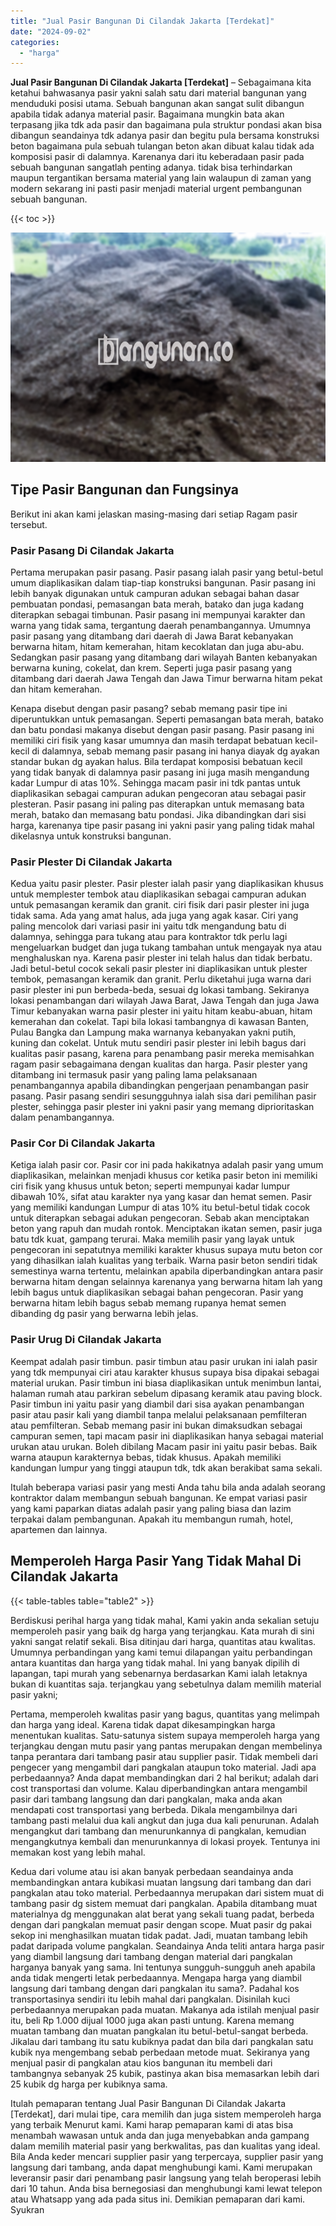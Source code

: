 ```yaml
---
title: "Jual Pasir Bangunan Di Cilandak Jakarta [Terdekat]"
date: "2024-09-02"
categories: 
  - "harga"
---
```


**Jual Pasir Bangunan Di Cilandak Jakarta \[Terdekat\]** – Sebagaimana kita ketahui bahwasanya pasir yakni salah satu dari material bangunan yang menduduki posisi utama. Sebuah bangunan akan sangat sulit dibangun apabila tidak adanya material pasir. Bagaimana mungkin bata akan terpasang jika tdk ada pasir dan bagaimana pula struktur pondasi akan bisa dibangun seandainya tdk adanya pasir dan begitu pula bersama konstruksi beton bagaimana pula sebuah tulangan beton akan dibuat kalau tidak ada komposisi pasir di dalamnya. Karenanya dari itu keberadaan pasir pada sebuah bangunan sangatlah penting adanya. tidak bisa terhindarkan maupun tergantikan bersama material yang lain walaupun di zaman yang modern sekarang ini pasti pasir menjadi material urgent pembangunan sebuah bangunan.

{{< toc >}}

![Jual Pasir Bangunan Di Cilandak Jakarta [Terdekat]](/images/jual-pasir-bangunan-38.png)

## Tipe Pasir Bangunan dan Fungsinya

Berikut ini akan kami jelaskan masing-masing dari setiap Ragam pasir tersebut.

### Pasir Pasang Di Cilandak Jakarta

Pertama merupakan pasir pasang. Pasir pasang ialah pasir yang betul-betul umum diaplikasikan dalam tiap-tiap konstruksi bangunan. Pasir pasang ini lebih banyak digunakan untuk campuran adukan sebagai bahan dasar pembuatan pondasi, pemasangan bata merah, batako dan juga kadang diterapkan sebagai timbunan. Pasir pasang ini mempunyai karakter dan warna yang tidak sama, tergantung daerah penambangannya. Umumnya pasir pasang yang ditambang dari daerah di Jawa Barat kebanyakan berwarna hitam, hitam kemerahan, hitam kecoklatan dan juga abu-abu. Sedangkan pasir pasang yang ditambang dari wilayah Banten kebanyakan berwarna kuning, cokelat, dan krem. Seperti juga pasir pasang yang ditambang dari daerah Jawa Tengah dan Jawa Timur berwarna hitam pekat dan hitam kemerahan.

Kenapa disebut dengan pasir pasang? sebab memang pasir tipe ini diperuntukkan untuk pemasangan. Seperti pemasangan bata merah, batako dan batu pondasi makanya disebut dengan pasir pasang. Pasir pasang ini memiliki ciri fisik yang kasar umumnya dan masih terdapat bebatuan kecil-kecil di dalamnya, sebab memang pasir pasang ini hanya diayak dg ayakan standar bukan dg ayakan halus. Bila terdapat komposisi bebatuan kecil yang tidak banyak di dalamnya pasir pasang ini juga masih mengandung kadar Lumpur di atas 10%. Sehingga macam pasir ini tdk pantas untuk diaplikasikan sebagai campuran adukan pengecoran atau sebagai pasir plesteran. Pasir pasang ini paling pas diterapkan untuk memasang bata merah, batako dan memasang batu pondasi. Jika dibandingkan dari sisi harga, karenanya tipe pasir pasang ini yakni pasir yang paling tidak mahal dikelasnya untuk konstruksi bangunan.

### Pasir Plester Di Cilandak Jakarta

Kedua yaitu pasir plester. Pasir plester ialah pasir yang diaplikasikan khusus untuk memplester tembok atau diaplikasikan sebagai campuran adukan untuk pemasangan keramik dan granit. ciri fisik dari pasir plester ini juga tidak sama. Ada yang amat halus, ada juga yang agak kasar. Ciri yang paling mencolok dari variasi pasir ini yaitu tdk mengandung batu di dalamnya, sehingga para tukang atau para kontraktor tdk perlu lagi mengeluarkan budget dan juga tukang tambahan untuk mengayak nya atau menghaluskan nya. Karena pasir plester ini telah halus dan tidak berbatu. Jadi betul-betul cocok sekali pasir plester ini diaplikasikan untuk plester tembok, pemasangan keramik dan granit. Perlu diketahui juga warna dari pasir plester ini pun berbeda-beda, sesuai dg lokasi tambang. Sekiranya lokasi penambangan dari wilayah Jawa Barat, Jawa Tengah dan juga Jawa Timur kebanyakan warna pasir plester ini yaitu hitam keabu-abuan, hitam kemerahan dan cokelat. Tapi bila lokasi tambangnya di kawasan Banten, Pulau Bangka dan Lampung maka warnanya kebanyakan yakni putih, kuning dan cokelat. Untuk mutu sendiri pasir plester ini lebih bagus dari kualitas pasir pasang, karena para penambang pasir mereka memisahkan ragam pasir sebagaimana dengan kualitas dan harga. Pasir plester yang ditambang ini termasuk pasir yang paling lama pelaksanaan penambangannya apabila dibandingkan pengerjaan penambangan pasir pasang. Pasir pasang sendiri sesungguhnya ialah sisa dari pemilihan pasir plester, sehingga pasir plester ini yakni pasir yang memang diprioritaskan dalam penambangannya.

### Pasir Cor Di Cilandak Jakarta

Ketiga ialah pasir cor. Pasir cor ini pada hakikatnya adalah pasir yang umum diaplikasikan, melainkan menjadi khusus cor ketika pasir beton ini memiliki ciri fisik yang khusus untuk beton; seperti mempunyai kadar lumpur dibawah 10%, sifat atau karakter nya yang kasar dan hemat semen. Pasir yang memiliki kandungan Lumpur di atas 10% itu betul-betul tidak cocok untuk diterapkan sebagai adukan pengecoran. Sebab akan menciptakan beton yang rapuh dan mudah rontok. Menciptakan ikatan semen, pasir juga batu tdk kuat, gampang terurai. Maka memilih pasir yang layak untuk pengecoran ini sepatutnya memiliki karakter khusus supaya mutu beton cor yang dihasilkan ialah kualitas yang terbaik. Warna pasir beton sendiri tidak semestinya warna tertentu, melainkan apabila diperbandingkan antara pasir berwarna hitam dengan selainnya karenanya yang berwarna hitam lah yang lebih bagus untuk diaplikasikan sebagai bahan pengecoran. Pasir yang berwarna hitam lebih bagus sebab memang rupanya hemat semen dibanding dg pasir yang berwarna lebih jelas.

### Pasir Urug Di Cilandak Jakarta

Keempat adalah pasir timbun. pasir timbun atau pasir urukan ini ialah pasir yang tdk mempunyai ciri atau karakter khusus supaya bisa dipakai sebagai material urukan. Pasir timbun ini biasa diaplikasikan untuk menimbun lantai, halaman rumah atau parkiran sebelum dipasang keramik atau paving block. Pasir timbun ini yaitu pasir yang diambil dari sisa ayakan penambangan pasir atau pasir kali yang diambil tanpa melalui pelaksanaan pemfilteran atau pemfilteran. Sebab memang pasir ini bukan dimaksudkan sebagai campuran semen, tapi macam pasir ini diaplikasikan hanya sebagai material urukan atau urukan. Boleh dibilang Macam pasir ini yaitu pasir bebas. Baik warna ataupun karakternya bebas, tidak khusus. Apakah memiliki kandungan lumpur yang tinggi ataupun tdk, tdk akan berakibat sama sekali.

Itulah beberapa variasi pasir yang mesti Anda tahu bila anda adalah seorang kontraktor dalam membangun sebuah bangunan. Ke empat variasi pasir yang kami paparkan diatas adalah pasir yang paling biasa dan lazim terpakai dalam pembangunan. Apakah itu membangun rumah, hotel, apartemen dan lainnya.

## Memperoleh Harga Pasir Yang Tidak Mahal Di Cilandak Jakarta

{{< table-tables table="table2" >}}

Berdiskusi perihal harga yang tidak mahal, Kami yakin anda sekalian setuju memperoleh pasir yang baik dg harga yang terjangkau. Kata murah di sini yakni sangat relatif sekali. Bisa ditinjau dari harga, quantitas atau kwalitas. Umumnya perbandingan yang kami temui dilapangan yaitu perbandingan antara kuantitas dan harga yang tidak mahal. Ini yang banyak dipilih di lapangan, tapi murah yang sebenarnya berdasarkan Kami ialah letaknya bukan di kuantitas saja. terjangkau yang sebetulnya dalam memilih material pasir yakni;

Pertama, memperoleh kwalitas pasir yang bagus, quantitas yang melimpah dan harga yang ideal. Karena tidak dapat dikesampingkan harga menentukan kualitas. Satu-satunya sistem supaya memperoleh harga yang terjangkau dengan mutu pasir yang pantas merupakan dengan membelinya tanpa perantara dari tambang pasir atau supplier pasir. Tidak membeli dari pengecer yang mengambil dari pangkalan ataupun toko material. Jadi apa perbedaannya? Anda dapat membandingkan dari 2 hal berikut; adalah dari cost transportasi dan volume. Kalau diperbandingkan antara mengambil pasir dari tambang langsung dan dari pangkalan, maka anda akan mendapati cost transportasi yang berbeda. Dikala mengambilnya dari tambang pasti melalui dua kali angkut dan juga dua kali penurunan. Adalah mengangkut dari tambang dan menurunkannya di pangkalan, kemudian mengangkutnya kembali dan menurunkannya di lokasi proyek. Tentunya ini memakan kost yang lebih mahal.

Kedua dari volume atau isi akan banyak perbedaan seandainya anda membandingkan antara kubikasi muatan langsung dari tambang dan dari pangkalan atau toko material. Perbedaannya merupakan dari sistem muat di tambang pasir dg sistem memuat dari pangkalan. Apabila ditambang muat materialnya dg menggunakan alat berat yang sekali tuang padat, berbeda dengan dari pangkalan memuat pasir dengan scope. Muat pasir dg pakai sekop ini menghasilkan muatan tidak padat. Jadi, muatan tambang lebih padat daripada volume pangkalan. Seandainya Anda teliti antara harga pasir yang diambil langsung dari tambang dengan material dari pangkalan harganya banyak yang sama. Ini tentunya sungguh-sungguh aneh apabila anda tidak mengerti letak perbedaannya. Mengapa harga yang diambil langsung dari tambang dengan dari pangkalan itu sama?. Padahal kos transportasinya sendiri itu lebih mahal dari pangkalan. Disinilah kuci perbedaannya merupakan pada muatan. Makanya ada istilah menjual pasir itu, beli Rp 1.000 dijual 1000 juga akan pasti untung. Karena memang muatan tambang dan muatan pangkalan itu betul-betul-sangat berbeda. Jikalau dari tambang itu satu kubiknya padat dan bila dari pangkalan satu kubik nya mengembang sebab perbedaan metode muat. Sekiranya yang menjual pasir di pangkalan atau kios bangunan itu membeli dari tambangnya sebanyak 25 kubik, pastinya akan bisa memasarkan lebih dari 25 kubik dg harga per kubiknya sama.

Itulah pemaparan tentang Jual Pasir Bangunan Di Cilandak Jakarta \[Terdekat\], dari mulai tipe, cara memilih dan juga sistem memperoleh harga yang terbaik Menurut kami. Kami harap pemaparan kami di atas bisa menambah wawasan untuk anda dan juga menyebabkan anda gampang dalam memilih material pasir yang berkwalitas, pas dan kualitas yang ideal. Bila Anda keder mencari supplier pasir yang terpercaya, supplier pasir yang langsung dari tambang, anda dapat menghubungi kami. Kami merupakan leveransir pasir dari penambang pasir langsung yang telah beroperasi lebih dari 10 tahun. Anda bisa bernegosiasi dan menghubungi kami lewat telepon atau Whatsapp yang ada pada situs ini. Demikian pemaparan dari kami. Syukran
